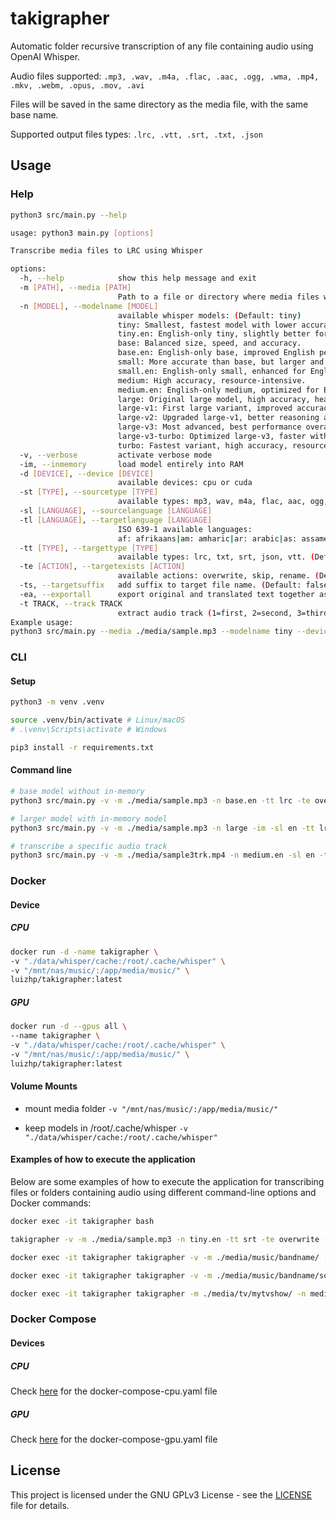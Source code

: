 # takigrapher
Automatic folder recursive transcription of any file containing audio using OpenAI Whisper.

Audio files supported:
`.mp3, .wav, .m4a, .flac, .aac, .ogg, .wma, .mp4, .mkv, .webm, .opus, .mov, .avi`

Files will be saved in the same directory as the media file, with the same base name.

Supported output files types:
`.lrc, .vtt, .srt, .txt, .json`

## Usage

### Help

```sh
python3 src/main.py --help
```

```sh
usage: python3 main.py [options]

Transcribe media files to LRC using Whisper

options:
  -h, --help            show this help message and exit
  -m [PATH], --media [PATH]
                        Path to a file or directory where media files will be searched recursively
  -n [MODEL], --modelname [MODEL]
                        available whisper models: (Default: tiny)
                        tiny: Smallest, fastest model with lower accuracy.
                        tiny.en: English-only tiny, slightly better for English tasks.
                        base: Balanced size, speed, and accuracy.
                        base.en: English-only base, improved English performance.
                        small: More accurate than base, but larger and slower.
                        small.en: English-only small, enhanced for English tasks.
                        medium: High accuracy, resource-intensive.
                        medium.en: English-only medium, optimized for English.
                        large: Original large model, high accuracy, heavy and slow.
                        large-v1: First large variant, improved accuracy and stability.
                        large-v2: Upgraded large-v1, better reasoning and alignment.
                        large-v3: Most advanced, best performance overall.
                        large-v3-turbo: Optimized large-v3, faster with similar accuracy.
                        turbo: Fastest variant, high accuracy, resource-efficient.
  -v, --verbose         activate verbose mode
  -im, --inmemory       load model entirely into RAM
  -d [DEVICE], --device [DEVICE]
                        available devices: cpu or cuda
  -st [TYPE], --sourcetype [TYPE]
                        available types: mp3, wav, m4a, flac, aac, ogg, wma, mp4, mkv, webm, opus, mov, avi. (Default: all)
  -sl [LANGUAGE], --sourcelanguage [LANGUAGE]
  -tl [LANGUAGE], --targetlanguage [LANGUAGE]
                        ISO 639-1 available languages:
                        af: afrikaans|am: amharic|ar: arabic|as: assamese|az: azerbaijani|ba: bashkir|be: belarusian|bg: bulgarian|bn: bengali|bo: tibetan|br: breton|bs: bosnian|ca: catalan|cs: czech|cy: welsh|da: danish|de: german|el: greek|en: english|es: spanish|et: estonian|eu: basque|fa: persian|fi: finnish|fo: faroese|fr: french|gl: galician|gu: gujarati|ha: hausa|haw: hawaiian|he: hebrew|hi: hindi|hr: croatian|ht: haitian creole|hu: hungarian|hy: armenian|id: indonesian|is: icelandic|it: italian|ja: japanese|jw: javanese|ka: georgian|kk: kazakh|km: khmer|kn: kannada|ko: korean|la: latin|lb: luxembourgish|ln: lingala|lo: lao|lt: lithuanian|lv: latvian|mg: malagasy|mi: maori|mk: macedonian|ml: malayalam|mn: mongolian|mr: marathi|ms: malay|mt: maltese|my: myanmar|ne: nepali|nl: dutch|nn: nynorsk|no: norwegian|oc: occitan|pa: punjabi|pl: polish|ps: pashto|pt: portuguese|ro: romanian|ru: russian|sa: sanskrit|sd: sindhi|si: sinhala|sk: slovak|sl: slovenian|sn: shona|so: somali|sq: albanian|sr: serbian|su: sundanese|sv: swedish|sw: swahili|ta: tamil|te: telugu|tg: tajik|th: thai|tk: turkmen|tl: tagalog|tr: turkish|tt: tatar|uk: ukrainian|ur: urdu|uz: uzbek|vi: vietnamese|yi: yiddish|yo: yoruba|yue: cantonese|zh: chinese. (Default: auto)
  -tt [TYPE], --targettype [TYPE]
                        available types: lrc, txt, srt, json, vtt. (Default: lrc)
  -te [ACTION], --targetexists [ACTION]
                        available actions: overwrite, skip, rename. (Default: skip)
  -ts, --targetsuffix   add suffix to target file name. (Default: false)
  -ea, --exportall      export original and translated text together as target files. (Default: false)
  -t TRACK, --track TRACK
                        extract audio track (1=first, 2=second, 3=third, etc). (Default: 1)
Example usage:
python3 src/main.py --media ./media/sample.mp3 --modelname tiny --device cuda --verbose --sourcetype mp3 --sourcelanguage en --targetlanguage en
```

### CLI

#### Setup
```sh
python3 -m venv .venv

source .venv/bin/activate # Linux/macOS
# .\venv\Scripts\activate # Windows

pip3 install -r requirements.txt
```

#### Command line
```sh
# base model without in-memory
python3 src/main.py -v -m ./media/sample.mp3 -n base.en -tt lrc -te overwrite

# larger model with in-memory model
python3 src/main.py -v -m ./media/sample.mp3 -n large -im -sl en -tt lrc -te overwrite -ts

# transcribe a specific audio track
python3 src/main.py -v -m ./media/sample3trk.mp4 -n medium.en -sl en -tt lrc -te overwrite -t 2
```

### Docker

#### Device

##### CPU
```sh
docker run -d -name takigrapher \
-v "./data/whisper/cache:/root/.cache/whisper" \
-v "/mnt/nas/music/:/app/media/music/" \
luizhp/takigrapher:latest
```

##### GPU
```sh
docker run -d --gpus all \
--name takigrapher \
-v "./data/whisper/cache:/root/.cache/whisper" \
-v "/mnt/nas/music/:/app/media/music/" \
luizhp/takigrapher:latest
```
#### Volume Mounts

- mount media folder
`-v "/mnt/nas/music/:/app/media/music/"`

- keep models in /root/.cache/whisper
`-v "./data/whisper/cache:/root/.cache/whisper"`

#### Examples of how to execute the application

Below are some examples of how to execute the application for transcribing files or folders containing audio using different command-line options and Docker commands:
```sh
docker exec -it takigrapher bash

takigrapher -v -m ./media/sample.mp3 -n tiny.en -tt srt -te overwrite -sl en -ts
```

```sh
docker exec -it takigrapher takigrapher -v -m ./media/music/bandname/ -n medium -tt lrc -te overwrite -ts
```

```sh
docker exec -it takigrapher takigrapher -v -m ./media/music/bandname/song.mp3 -n medium -tt lrc -te overwrite -ts
```

```sh
docker exec -it takigrapher takigrapher -m ./media/tv/mytvshow/ -n medium.en -sl en -tt srt -te rename
```

### Docker Compose

#### Devices

##### CPU
Check [here](docker-compose-cpu.yaml) for the docker-compose-cpu.yaml file

##### GPU
Check [here](docker-compose-gpu.yaml) for the docker-compose-gpu.yaml file

## License

This project is licensed under the GNU GPLv3 License - see the [LICENSE](./LICENSE) file for details.
